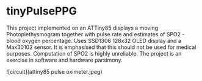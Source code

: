 # tinyPulsePPG

This project implemented on an ATTiny85 displays a moving Photoplethysmogram together with pulse rate and estimates of SPO2 - blood oxygen percentage. Uses SSD1306 128x32 OLED display and a Max30102 sensor. It is emphasised that this should not be used for medical purposes. Computation of SPO2 is highly unreliable. The project is an exercise in software and hardware parsimony. 

![circuit](attiny85 pulse oximeter.jpeg)
